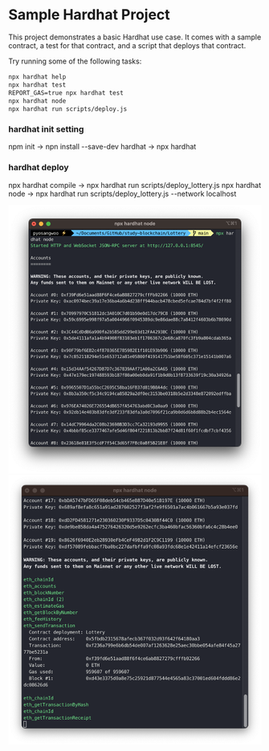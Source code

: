 # Sample Hardhat Project

This project demonstrates a basic Hardhat use case. It comes with a sample contract, a test for that contract, and a script that deploys that contract.

Try running some of the following tasks:

```shell
npx hardhat help
npx hardhat test
REPORT_GAS=true npx hardhat test
npx hardhat node
npx hardhat run scripts/deploy.js
```

### hardhat init setting

npm init -> npn install --save-dev hardhat -> npx hardhat

### hardhat deploy

npx hardhat compile -> npx hardhat run scripts/deploy_lottery.js
npx hardhat node -> npx hardhat run scripts/deploy_lottery.js --network localhost

<img src="Images/node.png">

<img src="Images/deploy.png">
